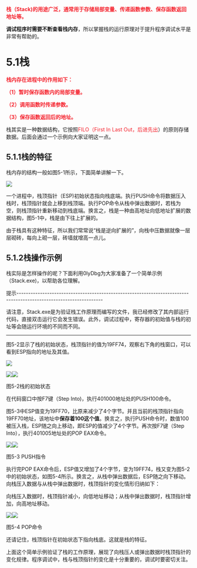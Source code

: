 **<font style="color:#F5222D;">栈（Stack)的用途广泛，通常用于存储局部变量、传递函数参数、保存函数返回地址等。</font>**

**调试程序时需要不断查看栈内存**，所以掌握栈的运行原理对于提升程序调试水平是非常有帮助的。

# 5.1栈
**<font style="color:#F5222D;">栈内存在进程中的作用如下：</font>**

**<font style="color:#F5222D;">（1）暂时保存函数内的局部变量。</font>**

**<font style="color:#F5222D;">（2）调用函数时传递参数。</font>**

**<font style="color:#F5222D;">（3）保存函数返回后的地址。</font>**

栈其实是一种数据结构，它按照<font style="color:#F5222D;">FILO（First In Last Out，后进先出</font>）的原则存储数据。后面会通过一个示例向大家证明这一点。

## 5.1.1栈的特征
栈内存的结构一般如图5-1所示，下面简单讲解一下。

![](https://cdn.nlark.com/yuque/0/2020/png/574026/1581045756632-f583c187-5c1d-42f3-b691-621008e6f590.png)

一个进程中，栈顶指针（ESP)初始状态指向栈底端。执行PUSH命令将数据压入栈时，栈顶指针就会上移到栈顶端。执行POP命令从栈中弹出数据时，若栈为空，则栈顶指针重新移动到栈底端。换言之，栈是一种由高地址向低地址扩展的数据结构，图5-1中，栈是由下往上扩展的。

由于栈具有这种特征，所以我们常常说“栈是逆向扩展的”，向栈中压数据就像一层层砌砖，每向上砌一层，砖墙就增高一点儿。

## 5.1.2栈操作示例
栈实际是怎样操作的呢？下面利用0lyDbg为大家准备了一个简单示例（Stack.exe)，以帮助各位理解。

提示------------------------------------------------------------------------------------------------------------------

请注意，Stack.exe是为验证栈工作原理而编写的文件，我已经修改了其内部运行代码，直接双击运行它会发生错误。此外，调试过程中，寄存器的初始值与栈的初址等会随运行环境的不同而不同。

-----------------------------------------------------------------------------------------------------------------------

图5-2显示了栈的初始状态，栈顶指针的值为19FF74，观察右下角的栈窗口，可以看到ESP指向的地址及其值。

![](https://cdn.nlark.com/yuque/0/2020/png/574026/1581045975517-16c7cd38-6a77-4255-b72a-fcd577f83e0e.png)

![](https://cdn.nlark.com/yuque/0/2020/png/574026/1581046136641-e1fcb5e9-d3a2-4bc7-b1b8-f30e799eb075.png)![](https://cdn.nlark.com/yuque/0/2020/png/574026/1581046141176-1f4510e2-3ee0-4da2-8923-96bc32f6fcca.png)

图5-2栈的初始状态

在代码窗口中按F7键（Step Into)，执行401000地址处的PUSH100命令。

图5-3中ESP值变为19FF70，比原来减少了4个字节。并且当前的栈顶指针指向19FF70地址，该地址中**保存着100这个值**。换言之，执行PUSH命令时，数值100被压入栈，ESP随之向上移动，即ESP的值减少了4个字节。再次按F7键（Step Into），执行401005地址处的POP EAX命令。

![](https://cdn.nlark.com/yuque/0/2020/png/574026/1581046268447-d252915a-f51c-4391-b4ea-f43f840d2796.png)![](https://cdn.nlark.com/yuque/0/2020/png/574026/1581046276378-84a30980-8684-4836-a4a2-af8a83ffc0d2.png)

图5-3 PUSH指令

执行完POP EAX命令后，ESP值又增加了4个字节，变为19FF74，栈又变为图5-2中的初始状态，如图5-4所示。换言之，从栈中弹出数据后，ESP随之向下移动。向栈压入数据与从栈中弹出数据时，栈顶指针的变化情形归纳如下：

向栈压入数据时，栈顶指针减小，向低地址移动；从栈中弹出数据时，栈顶指针增加，向高地址移动。

![](https://cdn.nlark.com/yuque/0/2020/png/574026/1581046567704-924704d7-a83d-4c12-b01d-5c0e4808a8fd.png)![](https://cdn.nlark.com/yuque/0/2020/png/574026/1581046568388-5ccb60ac-ffd4-481e-9e0a-87da2d68094b.png)

图5-4 POP命令

还请记住，栈顶指针在初始状态下指向栈底。这就是栈的特征。

上面这个简单示例验证了栈的工作原理，展现了向栈压人或弹出数据时栈顶指针的变化规律。程序调试中，栈与栈顶指针的变化是十分重要的，调试时要密切关注。

